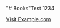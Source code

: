 "# Books"Test 1234



<a href="[https://www.example.com](https://github.com/enprojects/Books/blob/main/Cracking%20the%20Coding%20Interview%2C%206th%20Edition%20189.pdf)https://github.com/enprojects/Books/blob/main/Cracking%20the%20Coding%20Interview%2C%206th%20Edition%20189.pdf">Visit Example.com</a>
